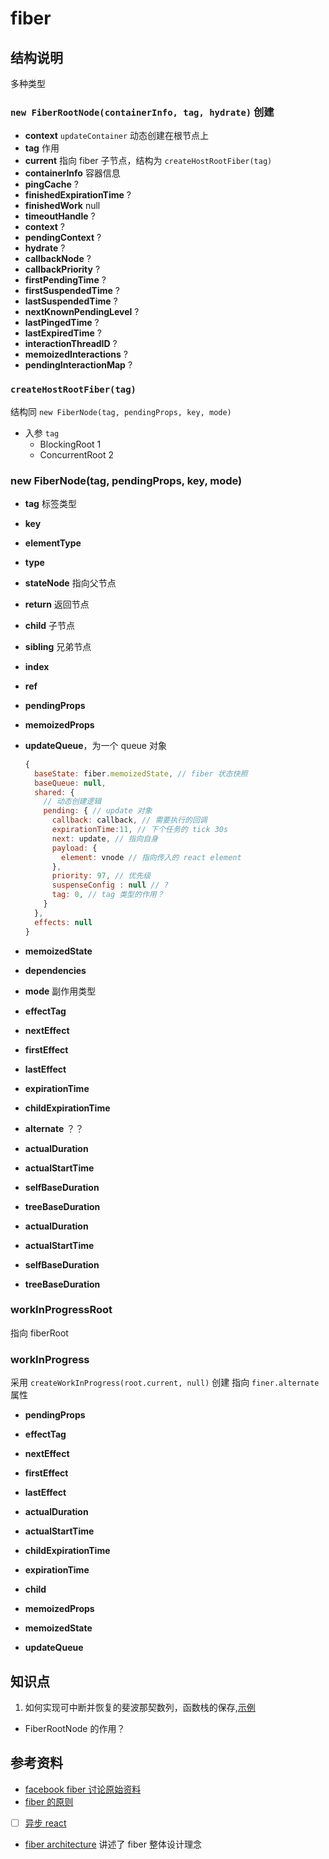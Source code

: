# fiber

## 结构说明
多种类型

### `new FiberRootNode(containerInfo, tag, hydrate)` 创建

* **context** `updateContainer` 动态创建在根节点上
* **tag** 作用
* **current** 指向 fiber 子节点，结构为 `createHostRootFiber(tag)`
* **containerInfo**  容器信息
* **pingCache** ?
* **finishedExpirationTime** ?
* **finishedWork** null
* **timeoutHandle** ?
* **context** ?
* **pendingContext** ?
* **hydrate** ?
* **callbackNode** ? 
* **callbackPriority** ? 
* **firstPendingTime**  ?
* **firstSuspendedTime**  ?
* **lastSuspendedTime** ?
* **nextKnownPendingLevel** ? 
* **lastPingedTime**  ?
* **lastExpiredTime**  ?
* **interactionThreadID** ?
* **memoizedInteractions** ?
* **pendingInteractionMap** ?

### `createHostRootFiber(tag)`
结构同 `new FiberNode(tag, pendingProps, key, mode)`
* 入参 `tag`
  * BlockingRoot 1
  * ConcurrentRoot  2

### new FiberNode(tag, pendingProps, key, mode)

* **tag** 标签类型
* **key** 
* **elementType**
* **type**
* **stateNode** 指向父节点

* **return** 返回节点
* **child** 子节点
* **sibling** 兄弟节点
* **index**
* **ref**
* **pendingProps**
* **memoizedProps**
* **updateQueue**，为一个 queue 对象
  ```js
  {
    baseState: fiber.memoizedState, // fiber 状态快照
    baseQueue: null, 
    shared: {
      // 动态创建逻辑
      pending: { // update 对象
        callback: callback, // 需要执行的回调
        expirationTime:11, // 下个任务的 tick 30s
        next: update, // 指向自身
        payload: {
          element: vnode // 指向传入的 react element
        },
        priority: 97, // 优先级
        suspenseConfig : null // ?
        tag: 0, // tag 类型的作用？
      }
    },
    effects: null
  }
  ```
* **memoizedState**
* **dependencies**
* **mode** 副作用类型

* **effectTag**
* **nextEffect**
* **firstEffect**
* **lastEffect**
* **expirationTime**
* **childExpirationTime**
* **alternate** ？？

* **actualDuration**
* **actualStartTime**
* **selfBaseDuration**
* **treeBaseDuration**

* **actualDuration**
* **actualStartTime**
* **selfBaseDuration**
* **treeBaseDuration**


### workInProgressRoot
指向 fiberRoot


### workInProgress
采用 `createWorkInProgress(root.current, null)` 创建
指向 `finer.alternate` 属性

* **pendingProps** 
* **effectTag**
* **nextEffect**
* **firstEffect**
* **lastEffect**
* **actualDuration**
* **actualStartTime**
  
* **childExpirationTime** 
* **expirationTime** 
* **child** 
* **memoizedProps**
* **memoizedState**
* **updateQueue**


## 知识点
1. 如何实现可中断并恢复的斐波那契数列，函数栈的保存,[示例](http://jsbin.com/muzaxehedi/edit?js,console)
  



* FiberRootNode 的作用？

## 参考资料
* [facebook fiber 讨论原始资料](https://www.facebook.com/groups/2003630259862046/permalink/2054053404819731) 
* [fiber 的原则](https://github.com/facebook/react/issues/7942)
* [ ] [异步 react](https://gist.github.com/acdlite/f31becd03e2f5feb9b4b22267a58bc1f?fbclid=IwAR3pSSlGCCXqYhdEkGdl_l0zWEMFzap2mRkNbVmPeL7gIleevjKO13Nqw1k)
* [fiber architecture](https://github.com/acdlite/react-fiber-architecture) 讲述了 fiber 整体设计理念